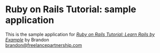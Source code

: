 # Ruby on Rails Tutorial: sample application

This is the sample application for
[*Ruby on Rails Tutorial: Learn Rails by Example*](http://railstutorial.org/)
by Brandon  
brandon@freelancepartnership.com
